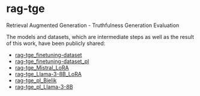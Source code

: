 # rag-tge
Retrieval Augmented Generation - Truthfulness Generation Evaluation

The models and datasets, which are intermediate steps as well as the result of this work, have been publicly shared:
- [rag-tge_finetuning-dataset](https://huggingface.co/datasets/tdolega/rag-tge_finetuning-dataset)
- [rag-tge_finetuning-dataset_pl](https://huggingface.co/datasets/tdolega/rag-tge_finetuning-dataset_pl)
- [rag-tge_Mistral_LoRA](https://huggingface.co/tdolega/rag-tge_Mistral_LoRA)
- [rag-tge_Llama-3-8B_LoRA](https://huggingface.co/tdolega/rag-tge_Llama-3-8B_LoRA)
- [rag-tge_pl_Bielik](https://huggingface.co/tdolega/rag-tge_pl_Bielik)
- [rag-tge_pl_Llama-3-8B](https://huggingface.co/tdolega/rag-tge_pl_Llama-3-8B)
